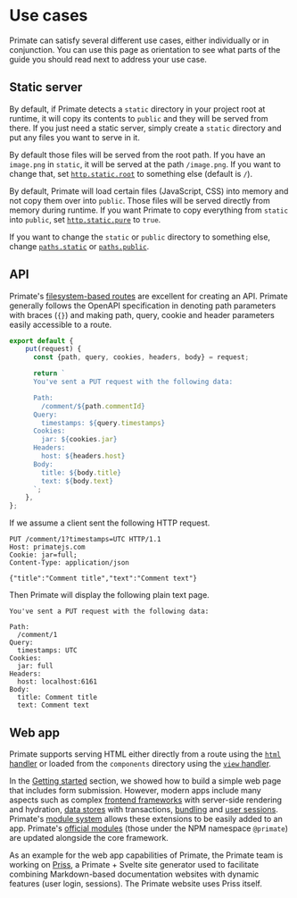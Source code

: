 # Use cases

Primate can satisfy several different use cases, either individually or in
conjunction. You can use this page as orientation to see what parts of the
guide you should read next to address your use case.

## Static server

By default, if Primate detects a `static` directory in your project root at
runtime, it will copy its contents to `public` and they will be served from
there. If you just need a static server, simply create a `static` directory and
put any files you want to serve in it.

By default those files will be served from the root path. If you have an
`image.png` in `static`, it will be served at the path `/image.png`. If you
want to change that, set [`http.static.root`][http-static-root] to something else
(default is `/`).

By default, Primate will load certain files (JavaScript, CSS) into memory and
not copy them over into `public`. Those files will be served directly from
memory during runtime. If you want Primate to copy everything from `static`
into `public`, set [`http.static.pure`][http-static-pure] to `true`.

If you want to change the `static` or `public` directory to something else,
change [`paths.static`][paths-static] or [`paths.public`][paths-public].

## API

Primate's [filesystem-based routes][routes] are excellent for creating an API.
Primate generally follows the OpenAPI specification in denoting path parameters
with braces (`{}`) and making path, query, cookie and header parameters easily
accessible to a route.

```js file=routes/comment/{commentId}.js
export default {
    put(request) {
      const {path, query, cookies, headers, body} = request;

      return `
      You've sent a PUT request with the following data:

      Path:
        /comment/${path.commentId}
      Query:
        timestamps: ${query.timestamps}
      Cookies:
        jar: ${cookies.jar}
      Headers:
        host: ${headers.host}
      Body:
        title: ${body.title}
        text: ${body.text}
      `;
    },
};
```

If we assume a client sent the following HTTP request.

```http
PUT /comment/1?timestamps=UTC HTTP/1.1
Host: primatejs.com
Cookie: jar=full;
Content-Type: application/json

{"title":"Comment title","text":"Comment text"}
```

Then Primate will display the following plain text page.

```text
You've sent a PUT request with the following data:

Path:
  /comment/1
Query:
  timestamps: UTC
Cookies:
  jar: full
Headers:
  host: localhost:6161
Body:
  title: Comment title
  text: Comment text
```

## Web app

Primate supports serving HTML either directly from a route using the [`html`
handler][html-handler] or loaded from the `components` directory using the
[`view` handler][view-handler].

In the [Getting started][quick-start] section, we showed how to build a simple
web page that includes form submission. However, modern apps include many
aspects such as complex [frontend frameworks][frameworks] with server-side
rendering and hydration, [data stores][stores] with transactions,
[bundling][bundling] and [user sessions][sessions]. Primate's [module
system][extending-primate] allows these extensions to be easily added to an app.
Primate's [official modules][official-modules] (those under the NPM
namespace `@primate`) are updated alongside the core framework.

As an example for the web app capabilities of Primate, the Primate team is
working on [Priss][priss], a Primate + Svelte site generator used to facilitate
combining Markdown-based documentation websites with dynamic features (user
login, sessions). The Primate website uses Priss itself.

[http-static-root]: /guide/configuration#http-static-root
[http-static-pure]: /guide/configuration#http-static-pure
[paths-static]: /guide/configuration#paths-static
[paths-public]: /guide/configuration#paths-public
[routes]: /guide/routing
[html-handler]: /guide/handling-requests#html
[view-handler]: /guide/handling-requests#view
[quick-start]: /guide/getting-started#quick-start
[frameworks]: /modules/frameworks
[stores]: /modules/stores
[bundling]: /modules/esbuild
[sessions]: /modules/sessions
[priss]: https://github.com/primatejs/priss
[extending-primate]: /guide/extending-primate
[official-modules]: /modules/official
